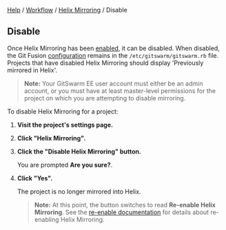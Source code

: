 [Help](../../README.md)
/ [Workflow](../README.md)
/ [Helix Mirroring](README.md)
/ Disable

## Disable

Once Helix Mirroring has been [enabled](enable.md), it can be disabled.
When disabled, the Git Fusion [configuration](configuration.md) remains in
the `/etc/gitswarm/gitswarm.rb` file. Projects that have disabled Helix
Mirroring should display 'Previously mirrored in Helix'.

> **Note:** Your GitSwarm EE user account must either be an admin account,
> or you must have at least master-level permissions for the project on
> which you are attempting to disable mirroring.

To disable Helix Mirroring for a project:

1.  **Visit the project's settings page.**

1.  **Click "Helix Mirroring".**

1.  **Click the "Disable Helix Mirroring" button.**

    You are prompted **Are you sure?**.

1.  **Click "Yes".**

    The project is no longer mirrored into Helix.

    > **Note:** At this point, the button switches to read **Re-enable
    > Helix Mirroring**. See the [re-enable documentation](reenable.md) for
    > details about re-enabling Helix Mirroring.
